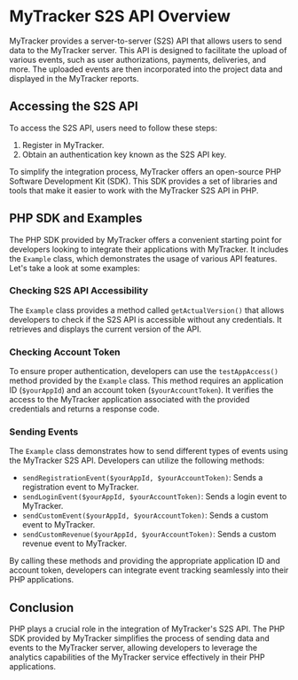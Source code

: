 # MyTracker S2S API Overview

MyTracker provides a server-to-server (S2S) API that allows users to send data to the MyTracker server. This API is designed to facilitate the upload of various events, such as user authorizations, payments, deliveries, and more. The uploaded events are then incorporated into the project data and displayed in the MyTracker reports.

## Accessing the S2S API
To access the S2S API, users need to follow these steps:

1. Register in MyTracker.
2. Obtain an authentication key known as the S2S API key.

To simplify the integration process, MyTracker offers an open-source PHP Software Development Kit (SDK). This SDK provides a set of libraries and tools that make it easier to work with the MyTracker S2S API in PHP.

## PHP SDK and Examples
The PHP SDK provided by MyTracker offers a convenient starting point for developers looking to integrate their applications with MyTracker. It includes the `Example` class, which demonstrates the usage of various API features. Let's take a look at some examples:

### Checking S2S API Accessibility
The `Example` class provides a method called `getActualVersion()` that allows developers to check if the S2S API is accessible without any credentials. It retrieves and displays the current version of the API.

### Checking Account Token
To ensure proper authentication, developers can use the `testAppAccess()` method provided by the `Example` class. This method requires an application ID (`$yourAppId`) and an account token (`$yourAccountToken`). It verifies the access to the MyTracker application associated with the provided credentials and returns a response code.

### Sending Events
The `Example` class demonstrates how to send different types of events using the MyTracker S2S API. Developers can utilize the following methods:

- `sendRegistrationEvent($yourAppId, $yourAccountToken)`: Sends a registration event to MyTracker.
- `sendLoginEvent($yourAppId, $yourAccountToken)`: Sends a login event to MyTracker.
- `sendCustomEvent($yourAppId, $yourAccountToken)`: Sends a custom event to MyTracker.
- `sendCustomRevenue($yourAppId, $yourAccountToken)`: Sends a custom revenue event to MyTracker.

By calling these methods and providing the appropriate application ID and account token, developers can integrate event tracking seamlessly into their PHP applications.

## Conclusion
PHP plays a crucial role in the integration of MyTracker's S2S API. The PHP SDK provided by MyTracker simplifies the process of sending data and events to the MyTracker server, allowing developers to leverage the analytics capabilities of the MyTracker service effectively in their PHP applications.
